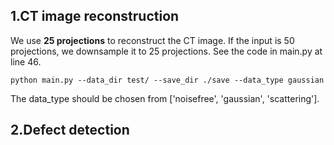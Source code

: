 
## 1.CT image reconstruction  

We use **25 projections** to reconstruct the CT image. If the input is 50 projections, we downsample it to 25 projections. See the code in main.py at line 46.
```
python main.py --data_dir test/ --save_dir ./save --data_type gaussian
```
The data_type should be chosen from ['noisefree', 'gaussian', 'scattering'].

## 2.Defect detection  


